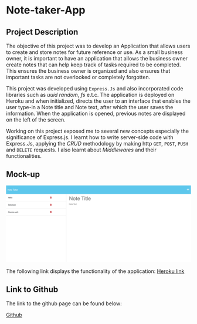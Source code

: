 # Note-taker-App

## Project Description
The objective of this project was to develop an Application that allows users to create and store notes for future reference or use. As a small business owner, it is important to have an application that allows the business owner create notes that can help keep track of tasks required to be completed. This ensures the business owner is organized and also ensures that important tasks are not overlooked or completely forgotten.

This project was developed using `Express.Js` and also incorporated code libraries such as *uuid random*, *fs* e.t.c. The application is deployed on Heroku and when initialized, directs the user to an interface that enables the user type-in a Note title and Note text, after which the user saves the information. When the application is opened, previous notes are displayed on the left of the screen.



Working on this project exposed me to several new concepts especially the significance of Express.js. I learnt how to write server-side code with Express.Js, applying the *CRUD* methodology by making http `GET`, `POST`, `PUSH` and `DELETE` requests. I also learnt about *Middlewares* and their functionalities.
## Mock-up 

![App Interface](./Assets/Screenshot%202023-06-03%20at%206.52.25%20pm.png)

The following link displays the functionality of the application:
[Heroku link](https://aqueous-earth-30400.herokuapp.com/)

## Link to Github

The link to the github page can be found below:

[Github](https://github.com/anayoifediora/Note_taker_app)
